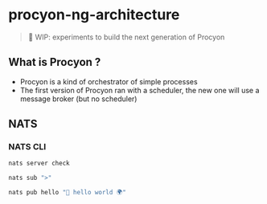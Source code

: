 # procyon-ng-architecture

> 🚧 WIP: experiments to build the next generation of Procyon

## What is Procyon ?

- Procyon is a kind of orchestrator of simple processes
- The first version of Procyon ran with a scheduler, the new one will use a message broker (but no scheduler)


## NATS

### NATS CLI

```bash
nats server check
```

```bash
nats sub ">"
```

```bash
nats pub hello "👋 hello world 🌍"
```



